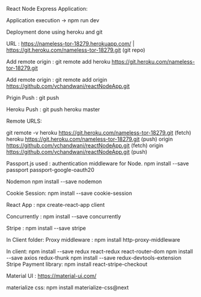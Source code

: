 React Node Express Application:

Application execution -> npm run dev

Deployment done using heroku and git

URL : https://nameless-tor-18279.herokuapp.com/ | https://git.heroku.com/nameless-tor-18279.git (git repo)

Add remote origin :  git remote add heroku https://git.heroku.com/nameless-tor-18279.git

Add remote origin :  git remote add origin https://github.com/vchandwani/reactNodeApp.git

Prigin Push : git push

Heroku Push : git push heroku master

Remote URLS:

git remote -v 
heroku  https://git.heroku.com/nameless-tor-18279.git (fetch)
heroku  https://git.heroku.com/nameless-tor-18279.git (push)
origin  https://github.com/vchandwani/reactNodeApp.git (fetch)
origin  https://github.com/vchandwani/reactNodeApp.git (push)

Passport.js used : authentication middleware for Node.
npm install --save passport passport-google-oauth20

Nodemon
npm install --save nodemon

Cookie Session:
npm install --save cookie-session

React App : npx create-react-app client

Concurrently :  npm install --save concurrently

Stripe : npm install --save stripe

In Client folder:
Proxy middleware : npm install http-proxy-middleware

In client: 
npm install --save redux react-redux react-router-dom
npm install --save axios redux-thunk
npm install --save redux-devtools-extension
Stripe Payment library:
npm install react-stripe-checkout

Material UI : https://material-ui.com/

materialize css: npm install materialize-css@next
